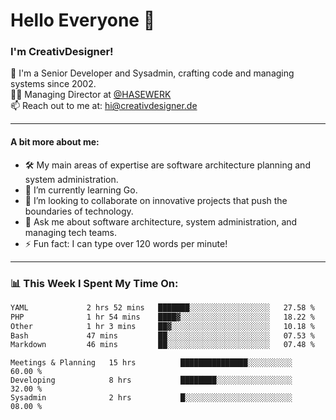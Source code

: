 # Hello Everyone 👋

### I'm CreativDesigner!

🔭 I'm a Senior Developer and Sysadmin, crafting code and managing systems since 2002.  
👨‍💼 Managing Director at [@HASEWERK](https://github.com/HASEWERK)  
📫 Reach out to me at: [hi@creativdesigner.de](mailto:hi@creativdesigner.de)  

---

#### A bit more about me:

- 🛠 My main areas of expertise are software architecture planning and system administration.
- 🌱 I’m currently learning Go.
- 👯 I’m looking to collaborate on innovative projects that push the boundaries of technology.
- 💬 Ask me about software architecture, system administration, and managing tech teams.
- ⚡ Fun fact: I can type over 120 words per minute!  

---

### 📊 **This Week I Spent My Time On:**

<!--START_SECTION:waka-->

```txt
YAML             2 hrs 52 mins   ███████░░░░░░░░░░░░░░░░░░   27.58 %
PHP              1 hr 54 mins    ████▓░░░░░░░░░░░░░░░░░░░░   18.22 %
Other            1 hr 3 mins     ██▓░░░░░░░░░░░░░░░░░░░░░░   10.18 %
Bash             47 mins         ██░░░░░░░░░░░░░░░░░░░░░░░   07.53 %
Markdown         46 mins         ██░░░░░░░░░░░░░░░░░░░░░░░   07.48 %
```

<!--END_SECTION:waka-->

```text
Meetings & Planning   15 hrs          ███████████████░░░░░░░░░░   60.00 % 
Developing            8 hrs           ████████░░░░░░░░░░░░░░░░░   32.00 % 
Sysadmin              2 hrs           █░░░░░░░░░░░░░░░░░░░░░░░░   08.00 %

